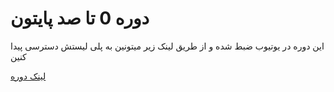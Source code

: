 <h1>دوره 0 تا صد پایتون</h1>
<p>این دوره در یوتیوب ضبط شده و از طریق لینک زیر میتونین به پلی لیستش دسترسی پیدا کنین</p>
<a href="https://www.youtube.com/playlist?list=PL4iKIaayX2JfCKdKesW6dO8hYaP7SIAtv">لینک دوره</a>